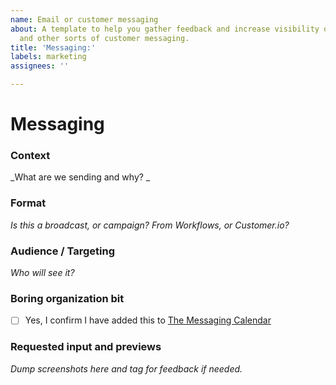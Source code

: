 ```yaml
---
name: Email or customer messaging
about: A template to help you gather feedback and increase visibility on email campaigns
  and other sorts of customer messaging.
title: 'Messaging:'
labels: marketing
assignees: ''

---
```


# Messaging

### Context
_What are we sending and why? _

### Format
_Is this a broadcast, or campaign? From Workflows, or Customer.io?_

### Audience / Targeting
_Who will see it?_

### Boring organization bit
- [ ] Yes, I confirm I have added this to [The Messaging Calendar](https://calendar.google.com/calendar/embed?src=c_7ed0dfed00c9a18dbf04d93e633a974f2f2e5172f00673aba3fdb2957baff521%40group.calendar.google.com&ctz=Europe%2FLondon)

### Requested input and previews
_Dump screenshots here and tag for feedback if needed._
